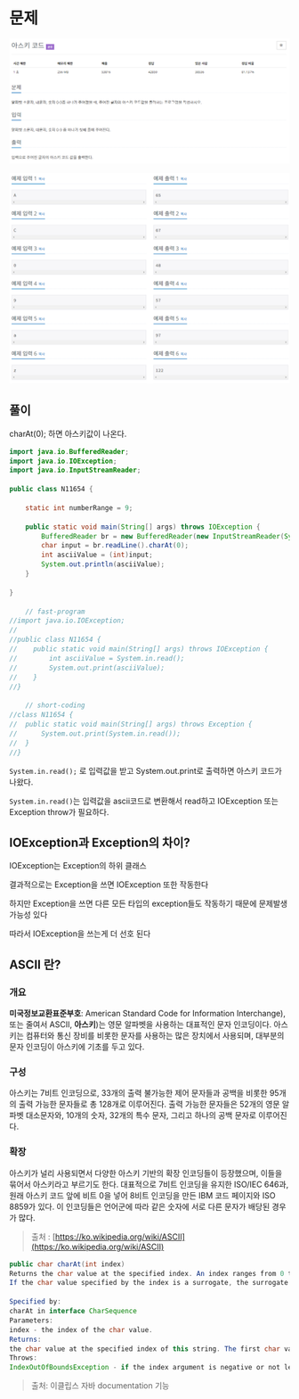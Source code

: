 # 문제
![N11654.png](image/N11654.png)

![N11654-2.png](image/N11654-2.png)

## 풀이

charAt(0); 하면 아스키값이 나온다.

```java
import java.io.BufferedReader;
import java.io.IOException;
import java.io.InputStreamReader;

public class N11654 {
	
	static int numberRange = 9;
	
	public static void main(String[] args) throws IOException {
		BufferedReader br = new BufferedReader(new InputStreamReader(System.in));	
		char input = br.readLine().charAt(0);
		int asciiValue = (int)input;
		System.out.println(asciiValue);
	}
	
}

	// fast-program
//import java.io.IOException;
//
//public class N11654 {
//    public static void main(String[] args) throws IOException {
//        int asciiValue = System.in.read();
//        System.out.print(asciiValue);
//    }
//}

	// short-coding
//class N11654 {
//	public static void main(String[] args) throws Exception {
//		System.out.print(System.in.read());
//	}
//}
```

`System.in.read();` 로 입력값을 받고 System.out.print로 출력하면 아스키 코드가 나왔다.

`System.in.read()`는 입력값을 ascii코드로 변환해서 read하고 IOException 또는 Exception throw가 필요하다.

## IOException과 Exception의 차이?

IOException는 Exception의 하위 클래스

결과적으로는 Exception을 쓰면 IOException 또한 작동한다

하지만 Exception을 쓰면 다른 모든 타입의 exception들도 작동하기 때문에 문제발생 가능성 있다

따라서 IOException을 쓰는게 더 선호 된다

## ASCII 란?

### 개요
**미국정보교환표준부호**: American Standard Code for Information Interchange), 또는 줄여서 ASCII, **아스키**)는 영문 알파벳을 사용하는 대표적인 문자 인코딩이다. 아스키는 컴퓨터와 통신 장비를 비롯한 문자를 사용하는 많은 장치에서 사용되며, 대부분의 문자 인코딩이 아스키에 기초를 두고 있다.

### 구성
아스키는 7비트 인코딩으로, 33개의 출력 불가능한 제어 문자들과 공백을 비롯한 95개의 출력 가능한 문자들로 총 128개로 이루어진다.  출력 가능한 문자들은 52개의 영문 알파벳 대소문자와, 10개의 숫자, 32개의 특수 문자, 그리고 하나의 공백 문자로 이루어진다.

### 확장
아스키가 널리 사용되면서 다양한 아스키 기반의 확장 인코딩들이 등장했으며, 이들을 묶어서 아스키라고 부르기도 한다. 대표적으로 7비트 인코딩을 유지한 ISO/IEC 646과, 원래 아스키 코드 앞에 비트 0을 넣어 8비트 인코딩을 만든 IBM 코드 페이지와 ISO 8859가 있다. 이 인코딩들은 언어군에 따라 같은 숫자에 서로 다른 문자가 배당된 경우가 많다.

>출처 : [https://ko.wikipedia.org/wiki/ASCII](https://ko.wikipedia.org/wiki/ASCII)

```java
public char charAt(int index)
Returns the char value at the specified index. An index ranges from 0 to length() - 1. The first char value of the sequence is at index 0, the next at index 1, and so on, as for array indexing.
If the char value specified by the index is a surrogate, the surrogate value is returned.

Specified by:
charAt in interface CharSequence
Parameters:
index - the index of the char value.
Returns:
the char value at the specified index of this string. The first char value is at index 0.
Throws:
IndexOutOfBoundsException - if the index argument is negative or not less than the length of this string.
```
>출처: 이클립스 자바 documentation 기능